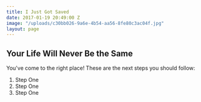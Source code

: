 ```yaml
---
title: I Just Got Saved
date: 2017-01-19 20:49:00 Z
image: "/uploads/c30bb026-9a6e-4b54-aa56-8fe80c3ac04f.jpg"
layout: page
---
```


## Your Life Will Never Be the Same

You've come to the right place! These are the next steps you should follow:

1. Step One
2. Step One
3. Step One